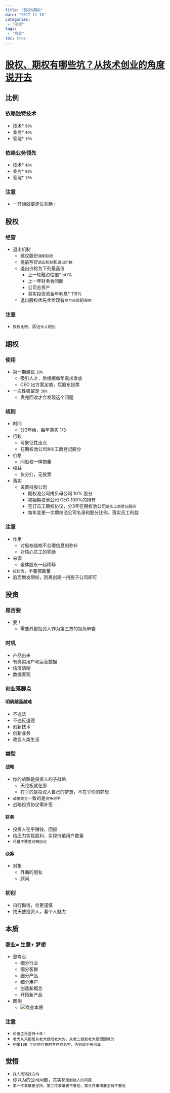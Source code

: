 ```yaml
---
title: "股权&期权"
date: "2017-11-16"
categories:
 - "阅读"
tags:
 - "商业"
toc: true
---
```



# [股权、期权有哪些坑？从技术创业的角度说开去](https://mp.weixin.qq.com/s/wtTDpJpJEzp4xa4fMEuuGg)

## 比例
### 依赖独特技术
- 技术* `50%`
- 业务* `40%`
- 管理* `10%`

### 依赖业务领先
- 技术* `40%`
- 业务* `50%`
- 管理* `10%`

### 注意
- 一开始就要定位准确！

## 股权
### 经营
- 退出机制
    - 建议股份`强制回收`
    - 提前写好`退出机制`和`退出价格`
    - 退出价格为下列最高值
        - 上一轮融资估值* 50%
        - 上一年财务合同额
        - 公司总资产
        - 真实投资资金年利息* 115%
    - 退出股权优先卖给现有`参与经营`的`股东`

### 注意
- `股权比例`，即`合伙人配比`

## 期权
### 使用
- 第一期建议 `10%`
    - 吸引人才，后根据每年需求发放
    - CEO 出方案定值，后股东投票
- 一次性强留足 `30%`
    - 发完回收才会发现这个问题

### 规则
- 时间
    - 分3年给，每年落实 1/3
- 行权
    - 可象征性出点
    - 在期权池公司`落实`工商登记股分
- 价格
    - 同股权一样商量
- 权益
    - 仅分红，无投票
- 落实
    - 设置持股公司
        - 期权池公司拷贝母公司 10% 股分
        - 初始期权池公司 CEO 100%的持有
        - 签订员工期权协议，分3年在期权池公司`落实工商登记股份`
        - 每年变更一次期权池公司名录和股分比例，落实员工利益

### 注意
- 作用
    - 对股权结构不合理信息的弥补
    - 对核心员工的奖励
- 来源
    - 全体股东一起稀释
- `按比例`，不要按数量
- 后面增发期权，则再创建一持股子公司即可

## 投资
### 是否要
- 要！
    - 需要外部投资人作为第三方的视角审查

### 时机
- 产品出来
- 有真实用户和运营数据
- 估值清晰
- 数据客观

### 创业落脚点
#### 明确越高越难
- 不违法
- 不违反道德
- 创新技术
- 创新业务
- 改变人类生活

### 类型
#### 战略
- 你的战略是投资人的子战略
    - 天花板就在那
    - 在乎的是投资人自己的梦想，不在乎你的梦想
- `战略完全`一致的是`竞争对手`
- 战略投资协议需补签

#### 财务
- 投资人在乎赚钱、回报
- 给压力实现盈利、实现价值用户数量
- `尽量不要签对赌协议`

#### 众筹
- 对象
    - 外面的朋友
    - 顾问

### 初创
- 自行掏钱，会更谨慎
- 找天使投资人，看个人魅力

## 本质
### 商业= 生意+ 梦想
- 思考点
    - 细分行业
    - 细分客群
    - 细分产品
    - 细分用户
    - 创造新概念
    - 开拓新产品
- 图例
    - ![商业本质](http://mmbiz.qpic.cn/mmbiz_jpg/boqKyJNBCy1Ohibh8a3XaK7ReicR1TOCZvXHEWl2sCOYqgqnST7fRXoVAqy82ADScNUr8DXCNjRELzFdzQ96jAuA/640?wx_fmt=jpeg&tp=webp&wxfrom=5&wx_lazy=1)
### 注意
- `价值主张坚持十年！`
- `老大从来都是从老大做成老大的，从老二做到老大是很困难的`
- `列举100 个给你付费的客户的名字，否则就不用创业`

## 觉悟
- `找人找钱找方向`
- 你以为的公司问题，其实`都是创始人的问题`
- `第一件事情要坚持，第二件事情要不要脸，第三件事情要坚持不要脸`
